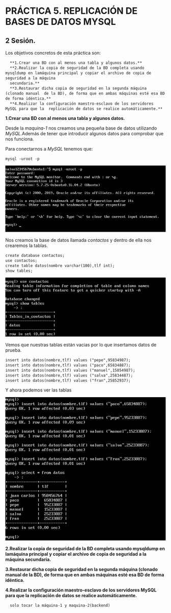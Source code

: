 # PRÁCTICA 5. REPLICACIÓN DE BASES DE DATOS MYSQL
## 2 Sesión.

Los objetivos concretos de esta práctica son:

      **1.Crear una BD con al menos una tabla y algunos datos.**
      **2.Realizar la copia de seguridad de la BD completa usando mysqldump en lamáquina principal y copiar el archivo de copia de seguridad a la máquina
      secundaria.**
      **3.Restaurar dicha copia de seguridad en la segunda máquina (clonado manual  de la BD), de forma que en ambas máquinas esté esa BD de forma idéntica.**
      **4.Realizar la configuración maestro-esclavo de los servidores MySQL para que la  replicación de datos se realice automáticamente.**


**1.Crear una BD con al menos una tabla y algunos datos.**

Desde la *maquina-1* nos creamos una pequeña base de datos utilizando *MySQL*.Además de tener que introducir algunos datos para comprobar que nos funciona.

Para conectarnos a *MySQL* tenemos que:

~~~
mysql -uroot -p
~~~

![img](https://github.com/salva12345678/SWAP/blob/master/practica5/foto_1.png)

Nos creamos la base de datos llamada *contactos* y dentro de ella nos crearemos la tablas.

~~~
create database contactos;
use contactos;
create table datos(nombre varchar(100),tlf int);
show tables;
~~~

![img](https://github.com/salva12345678/SWAP/blob/master/practica5/foto_2.png)

Vemos que nuestras tablas están vacias por lo que insertamos datos de prueba.

~~~
insert into datos(nombre,tlf) values ("pepe",95834987);
insert into datos(nombre,tlf) values ("paco",65834887);
insert into datos(nombre,tlf) values ("manuel",15854987);
insert into datos(nombre,tlf) values ("salva",25834487);
insert into datos(nombre,tlf) values ("fran",25852937);
~~~

Y ahora podemos ver las tablas

![img](https://github.com/salva12345678/SWAP/blob/master/practica5/foto_3.png)

**2.Realizar la copia de seguridad de la BD completa usando mysqldump en lamáquina principal y copiar el archivo de copia de seguridad a la máquina
secundaria.**








**3.Restaurar dicha copia de seguridad en la segunda máquina (clonado manual  de la BD), de forma que en ambas máquinas esté esa BD de forma idéntica.**










**4.Realizar la configuración maestro-esclavo de los servidores MySQL para que la  replicación de datos se realice automáticamente.**







      solo tocar la máquina-1 y maquina-2(backend)
